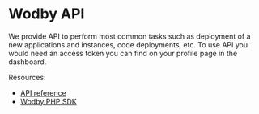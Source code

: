# Wodby API

We provide API to perform most common tasks such as deployment of a new applications and instances, code deployments, etc. To use API you would need an access token you can find on your profile page in the dashboard.

Resources:

* <a href="http://docs.wodbyapi.apiary.io/" target="_blank">API reference</a>
* <a href="https://github.com/Wodby/wodby-sdk-php" target="_blank">Wodby PHP SDK</a>
